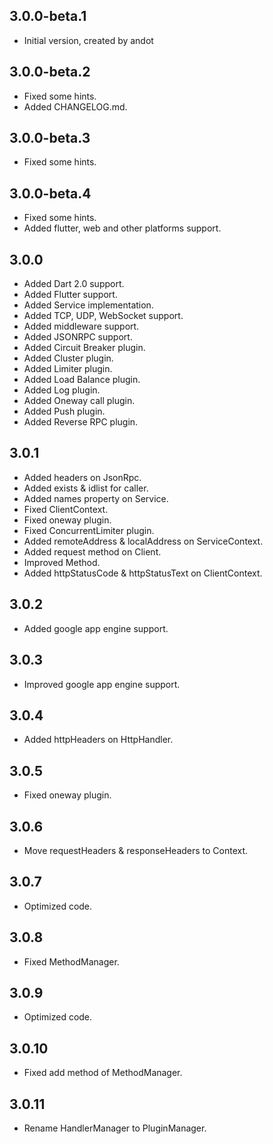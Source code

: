 ## 3.0.0-beta.1

- Initial version, created by andot

## 3.0.0-beta.2

- Fixed some hints.
- Added CHANGELOG.md.

## 3.0.0-beta.3

- Fixed some hints.

## 3.0.0-beta.4

- Fixed some hints.
- Added flutter, web and other platforms support.

## 3.0.0

- Added Dart 2.0 support.
- Added Flutter support.
- Added Service implementation.
- Added TCP, UDP, WebSocket support.
- Added middleware support.
- Added JSONRPC support.
- Added Circuit Breaker plugin.
- Added Cluster plugin.
- Added Limiter plugin.
- Added Load Balance plugin.
- Added Log plugin.
- Added Oneway call plugin.
- Added Push plugin.
- Added Reverse RPC plugin.

## 3.0.1

- Added headers on JsonRpc.
- Added exists & idlist for caller.
- Added names property on Service.
- Fixed ClientContext.
- Fixed oneway plugin.
- Fixed ConcurrentLimiter plugin.
- Added remoteAddress & localAddress on ServiceContext.
- Added request method on Client.
- Improved Method.
- Added httpStatusCode & httpStatusText on ClientContext.

## 3.0.2

- Added google app engine support.

## 3.0.3

- Improved google app engine support.

## 3.0.4

- Added httpHeaders on HttpHandler.

## 3.0.5

- Fixed oneway plugin.

## 3.0.6

- Move requestHeaders & responseHeaders to Context.

## 3.0.7

- Optimized code.

## 3.0.8

- Fixed MethodManager.

## 3.0.9

- Optimized code.

## 3.0.10

- Fixed add method of MethodManager.

## 3.0.11

- Rename HandlerManager to PluginManager.